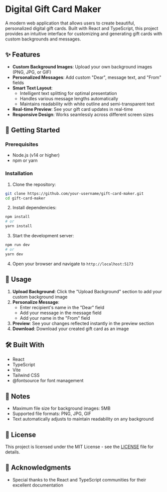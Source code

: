 # Digital Gift Card Maker

A modern web application that allows users to create beautiful, personalized digital gift cards. Built with React and TypeScript, this project provides an intuitive interface for customizing and generating gift cards with custom backgrounds and messages.

## ✨ Features

- **Custom Background Images**: Upload your own background images (PNG, JPG, or GIF)
- **Personalized Messages**: Add custom "Dear", message text, and "From" fields
- **Smart Text Layout**: 
  - Intelligent text splitting for optimal presentation
  - Handles various message lengths automatically
  - Maintains readability with white outline and semi-transparent text
- **Real-time Preview**: See your gift card updates in real-time
- **Responsive Design**: Works seamlessly across different screen sizes

## 🚀 Getting Started

### Prerequisites

- Node.js (v14 or higher)
- npm or yarn

### Installation

1. Clone the repository:
```bash
git clone https://github.com/your-username/gift-card-maker.git
cd gift-card-maker
```

2. Install dependencies:
```bash
npm install
# or
yarn install
```

3. Start the development server:
```bash
npm run dev
# or
yarn dev
```

4. Open your browser and navigate to `http://localhost:5173`

## 🎨 Usage

1. **Upload Background**: Click the "Upload Background" section to add your custom background image
2. **Personalize Message**: 
   - Enter recipient's name in the "Dear" field
   - Add your message in the message field
   - Add your name in the "From" field
3. **Preview**: See your changes reflected instantly in the preview section
4. **Download**: Download your created gift card as an image

## 🛠️ Built With

- React
- TypeScript
- Vite
- Tailwind CSS
- @fontsource for font management

## 📝 Notes

- Maximum file size for background images: 5MB
- Supported file formats: PNG, JPG, GIF
- Text automatically adjusts to maintain readability on any background

## 📜 License

This project is licensed under the MIT License - see the [LICENSE](LICENSE) file for details.

## 🙏 Acknowledgments

- Special thanks to the React and TypeScript communities for their excellent documentation 